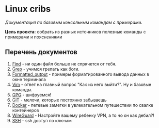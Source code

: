 # Linux cribs 

_Документация по базовым консольным командам с примерами._

__Цель проекта:__ собрать из разных источников полезные команды с примерами и пояснениями

## Перечень документов

1) [Find](/docs/Find.md) - ни один файл больше не спрячется от тебя. 
2) [Grep](/docs/Grep.md) - учимся грепать как боги.
3) [Formatted_output](/docs/Formatted_output.md) - примеры форматированного вывода данных в окне терминала
4) [Vim](/docs/Vim.md) - ответ на главный вопрос "Как из него выйти?". Ну и базовые команды.
5) [GPG](/docs/GPG.md) - шифруемся!
6) [GIT](/docs/git.md) - мелочи, которые постоянно забываешь
7) [Docker](/docs/docker.md) - петевые заметки в увлекательном путешествии по свалке контейнеров
8) [WireGuard](/docs/WireGuard.md) - Настройте вашему ребенку VPN, а то чо он как дебил?! 
9) [SSH](/docs/ssh.md) - ssh доступ по ключам
